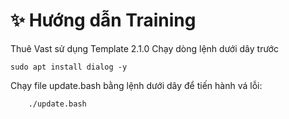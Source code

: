# ✨ Hướng dẫn Training
Thuê Vast sử dụng Template 2.1.0
Chạy dòng lệnh dưới dây trước
```
sudo apt install dialog -y
```

Chạy file update.bash bằng lệnh dưới dây để tiến hành vá lỗi:
```
    ./update.bash
```
